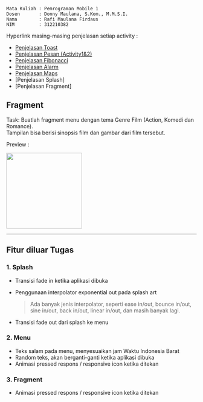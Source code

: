 ```
Mata Kuliah : Pemrograman Mobile 1
Dosen       : Donny Maulana, S.Kom., M.M.S.I.
Nama        : Rafi Maulana Firdaus
NIM         : 312210382
```

Hyperlink masing-masing penjelasan setiap activity :  
- [Penjelasan Toast](Read/READMEToast.md)
- [Penjelasan Pesan (Activity1&2)](Read/READMEPesan.md)
- [Penjelasan Fibonacci](Read/READMEFibonacci.md)
- [Penjelasan Alarm](Read/READMEAlarm.md)
- [Penjelasan Maps](Read/READMEMaps.md)
- [Penjelasan Splash]
- [Penjelasan Fragment]

## Fragment
Task: Buatlah fragment menu dengan tema Genre Film (Action, Komedi dan Romance).  
Tampilan bisa berisi sinopsis film dan gambar dari film tersebut.

Preview :  

<img src="Read/picture/fragment.gif" width=200>

----------------------------

## Fitur diluar Tugas
### 1. Splash
   - Transisi fade in ketika aplikasi dibuka
   - Penggunaan interpolator exponential out pada splash art
     
     > Ada banyak jenis interpolator, seperti ease in/out, bounce in/out, sine in/out, back in/out, linear in/out, dan masih banyak lagi.
   - Transisi fade out dari splash ke menu

### 2. Menu
   - Teks salam pada menu, menyesuaikan jam Waktu Indonesia Barat
   - Random teks, akan berganti-ganti ketika aplikasi dibuka
   - Animasi pressed respons / responsive icon ketika ditekan

### 3. Fragment
   - Animasi pressed respons / responsive icon ketika ditekan




